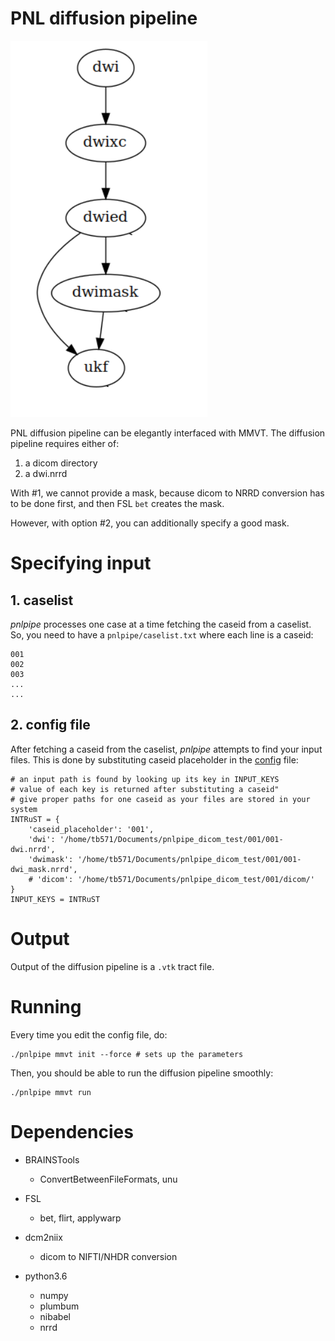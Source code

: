 # PNL diffusion pipeline

![](pnlpipe_doc/pnl-diffusion-dag.png)

PNL diffusion pipeline can be elegantly interfaced with MMVT. The diffusion pipeline 
requires either of:

1. a dicom directory
2. a dwi.nrrd

With #1, we cannot provide a mask, because dicom to NRRD conversion has to be done first, 
and then FSL `bet` creates the mask.

However, with option #2, you can additionally specify a good mask.

# Specifying input

## 1. caselist
*pnlpipe* processes one case at a time fetching the caseid from a caselist. So, you 
need to have a `pnlpipe/caselist.txt` where each line is a caseid:
    
    001
    002
    003
    ...
    ...
    
## 2. config file
After fetching a caseid from the caselist, *pnlpipe* attempts to find your input files. 
This is done by substituting caseid placeholder in the [config](pnlpipe_config.py) file:
    

    # an input path is found by looking up its key in INPUT_KEYS
    # value of each key is returned after substituting a caseid"
    # give proper paths for one caseid as your files are stored in your system
    INTRuST = {
        'caseid_placeholder': '001',
        'dwi': '/home/tb571/Documents/pnlpipe_dicom_test/001/001-dwi.nrrd',
        'dwimask': '/home/tb571/Documents/pnlpipe_dicom_test/001/001-dwi_mask.nrrd',
        # 'dicom': '/home/tb571/Documents/pnlpipe_dicom_test/001/dicom/'
    }
    INPUT_KEYS = INTRuST

# Output

Output of the diffusion pipeline is a `.vtk` tract file.


# Running

Every time you edit the config file, do:
    
    ./pnlpipe mmvt init --force # sets up the parameters
    
Then, you should be able to run the diffusion pipeline smoothly:
    
    ./pnlpipe mmvt run


# Dependencies

* BRAINSTools
    * ConvertBetweenFileFormats, unu
    
* FSL
    * bet, flirt, applywarp
    
* dcm2niix
    * dicom to NIFTI/NHDR conversion
    
* python3.6
    * numpy
    * plumbum
    * nibabel
    * nrrd